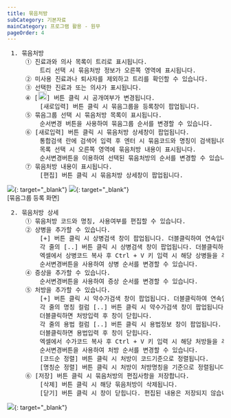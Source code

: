 ```yaml
---
title: 묶음처방
subCategory: 기본자료
mainCategory: 프로그램 활용 - 원무
pageOrder: 4
---
```


<pre>
 <t2><bold>1. 묶음처방</bold></t2>
     ① 진료과와 의사 목록이 트리로 표시됩니다.
         트리 선택 시 묶음처방 정보가 오른쪽 영역에 표시됩니다.
     ② 미사용 진료과나 퇴사자를 제외하고 트리를 확인할 수 있습니다. 
     ③ 선택한 진료과 또는 의사가 표시됩니다.
     ④ [<img src="/images/{{page.url}}_btn_1.png"  width="20" height="20">] 버튼 클릭 시 공개여부가 변경됩니다.
         [새로입력] 버튼 클릭 시 묶음그룹을 등록창이 팝업됩니다.
     ⑤ 묶음그룹 선택 시 묶음처방 목록이 표시됩니다.
         순서변경 버튼을 사용하여 묶음그룹 순서를 변경할 수 있습니다.
     ⑥ [새로입력] 버튼 클릭 시 묶음처방 상세창이 팝업됩니다.
         통합검색 란에 검색어 입력 후 엔터 시 묶음코드와 명칭이 검색됩니다.
         목록 선택 시 오른쪽 영역에 묶음처방 내용이 표시됩니다.
         순서변경버튼을 이용하여 선택된 묶음처방의 순서를 변경할 수 있습니다.
     ⑦ 묶음처방 내용이 표시됩니다. 
         [편집] 버튼 클릭 시 묶음처방 상세창이 팝업됩니다.
</pre>

[![](/images/{{page.url}}_1.png)](/images/{{page.url}}_1.png){: target="_blank"}
[![](/images/{{page.url}}_2.png)](/images/{{page.url}}_2.png){: target="_blank"}<br/>
[묶음그룹 등록 화면]

<pre>
 <t2><bold>2. 묶음처방 상세</bold></t2>
     ① 묶음처방 코드와 명칭, 사용여부를 편집할 수 있습니다.
     ② 상병을 추가할 수 있습니다. 
         [+] 버튼 클릭 시 상병검색 창이 팝업됩니다. 더블클릭하여 연속입력할 수 있습니다.
         각 줄의 [..] 버튼 클릭 시 상병검색 창이 팝업됩니다. 더블클릭하면 상병입력 후 창이 닫힙니다.
         엑셀에서 상병코드 복사 후 Ctrl + V 키 입력 시 해당 상병들을 추가할 수 있습니다. 
         순서변경버튼을 사용하여 상병 순서를 변경할 수 있습니다.
     ④ 증상을 추가할 수 있습니다.
         순서변경버튼을 사용하여 증상 순서를 변경할 수 있습니다.
     ⑤ 처방을 추가할 수 있습니다. 
         [+] 버튼 클릭 시 약수가검색 창이 팝업됩니다. 더블클릭하여 연속입력할 수 있습니다.
         각 줄의 명칭 컬럼 [..] 버튼 클릭 시 약수가검색 창이 팝업됩니다. 
         더블클릭하면 처방입력 후 창이 닫힙니다.
         각 줄의 용법 컬럼 [..] 버튼 클릭 시 용법정보 창이 팝업됩니다. 
         더블클릭하면 용법입력 후 창이 닫힙니다.
         엑셀에서 수가코드 복사 후 Ctrl + V 키 입력 시 해당 처방들을 추가할 수 있습니다. 
         순서변경버튼을 사용하여 처방 순서를 변경할 수 있습니다.
         [코드순 정렬] 버튼 클릭 시 처방이 코드기준으로 정렬됩니다.
         [명칭순 정렬] 버튼 클릭 시 처방이 처방명칭을 기준으로 정렬됩니다.
     ⑥ [저장] 버튼 클릭 시 묶음처방의 편집사항을 저장합니다.
         [삭제] 버튼 클릭 시 해당 묶음처방이 삭제됩니다.
         [닫기] 버튼 클릭 시 창이 닫힙니다. 편집된 내용은 저장되지 않습니다.
</pre>

[![](/images/{{page.url}}_3.png)](/images/{{page.url}}_3.png){: target="_blank"}
